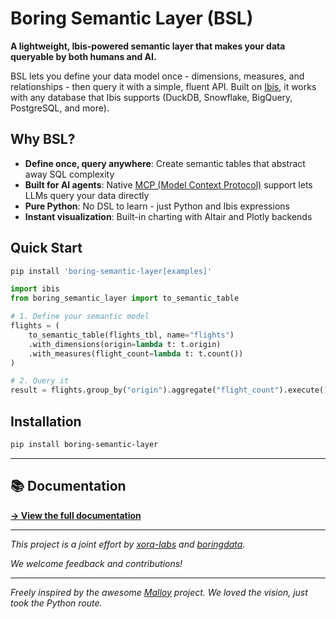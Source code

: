 # Boring Semantic Layer (BSL)

**A lightweight, Ibis-powered semantic layer that makes your data queryable by both humans and AI.**

BSL lets you define your data model once - dimensions, measures, and relationships - then query it with a simple, fluent API. Built on [Ibis](https://ibis-project.org/), it works with any database that Ibis supports (DuckDB, Snowflake, BigQuery, PostgreSQL, and more).

## Why BSL?

- **Define once, query anywhere**: Create semantic tables that abstract away SQL complexity
- **Built for AI agents**: Native [MCP (Model Context Protocol)](https://modelcontextprotocol.io/) support lets LLMs query your data directly
- **Pure Python**: No DSL to learn - just Python and Ibis expressions
- **Instant visualization**: Built-in charting with Altair and Plotly backends

## Quick Start

```bash
pip install 'boring-semantic-layer[examples]'
```

```python
import ibis
from boring_semantic_layer import to_semantic_table

# 1. Define your semantic model
flights = (
    to_semantic_table(flights_tbl, name="flights")
    .with_dimensions(origin=lambda t: t.origin)
    .with_measures(flight_count=lambda t: t.count())
)

# 2. Query it
result = flights.group_by("origin").aggregate("flight_count").execute()
```

## Installation

```bash
pip install boring-semantic-layer
```

---

## 📚 Documentation

**[→ View the full documentation](https://boringdata.github.io/boring-semantic-layer/)**

---

*This project is a joint effort by [xorq-labs](https://github.com/xorq-labs/xorq) and [boringdata](https://www.boringdata.io/).*

*We welcome feedback and contributions!*

---

*Freely inspired by the awesome [Malloy](https://github.com/malloydata/malloy) project. We loved the vision, just took the Python route.*
